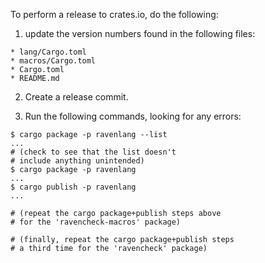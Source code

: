 To perform a release to crates.io, do the following:

1. update the version numbers found in the following files:

```
* lang/Cargo.toml
* macros/Cargo.toml
* Cargo.toml
* README.md
```

2. Create a release commit.

3. Run the following commands, looking for any errors:

```
$ cargo package -p ravenlang --list
...
# (check to see that the list doesn't 
# include anything unintended)
$ cargo package -p ravenlang
...
$ cargo publish -p ravenlang
...

# (repeat the cargo package+publish steps above
# for the 'ravencheck-macros' package)

# (finally, repeat the cargo package+publish steps 
# a third time for the 'ravencheck' package)
```
